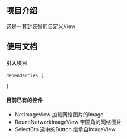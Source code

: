 ## 项目介绍
这是一套封装好的自定义View

## 使用文档

#### 引入项目
```
dependencies {

}
```

#### 目前已有的控件
- NetImageView 加载网络图片的Image
- RoundNetworkImageView 带圆角的网络图片
- SelectBtn 选中的Button 继承自ImageView
